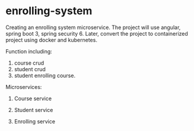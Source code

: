 # enrolling-system

Creating an enrolling system microservice. 
The project will use angular, spring boot 3, spring security 6.
Later, convert the project to containerized project using docker and kubernetes.

Function including:
1. course crud
2. student crud
3. student enrolling course.

Microservices:

1. Course service

2. Student service

3. Enrolling service

